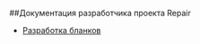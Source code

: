 ﻿##Документация разработчика проекта Repair
- [Разработка бланков](topic:Custom.Repair.РазработкаБланков)
